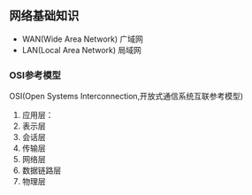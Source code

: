 ## 网络基础知识
* WAN(Wide Area Network) 广域网
* LAN(Local Area Network) 局域网


### OSI参考模型
OSI(Open Systems Interconnection,开放式通信系统互联参考模型)  
1. 应用层：
2. 表示层
3. 会话层
4. 传输层
5. 网络层
6. 数据链路层
7. 物理层


